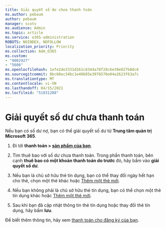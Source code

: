 ```yaml
---
title: Giải quyết số dư chưa thanh toán
ms.author: pebaum
author: pebaum
manager: scotv
ms.audience: Admin
ms.topic: article
ms.service: o365-administration
ROBOTS: NOINDEX, NOFOLLOW
localization_priority: Priority
ms.collection: Adm_O365
ms.custom:
- "9002927"
- "5606"
ms.openlocfilehash: 1efe2de3331d161c8344a78f28c6e39e027b8dc6
ms.sourcegitcommit: 8bc60ec34bc1e40685e3976576e04a2623f63a7c
ms.translationtype: MT
ms.contentlocale: vi-VN
ms.lasthandoff: 04/15/2021
ms.locfileid: "51831288"
---
```

# <a name="settle-an-outstanding-balance"></a>Giải quyết số dư chưa thanh toán

Nếu bạn có số dư nợ, bạn có thể giải quyết số dư từ **Trung tâm quản trị Microsoft 365**.

1. Đi tới **thanh toán > [sản phẩm của bạn](https://go.microsoft.com/fwlink/p/?linkid=842054)**.

2. Tìm thuê bao với số dư chưa thanh toán. Trong phần thanh toán, bên cạnh **thuê bao có một khoản thanh toán do trước** đó, hãy bấm vào **giải quyết số dư**.

3. Nếu bạn là chủ sở hữu thẻ tín dụng, bạn có thể thay đổi ngày hết hạn cho thẻ, chọn một thẻ khác hoặc [Thêm một thẻ mới](https://docs.microsoft.com/microsoft-365/commerce/billing-and-payments/manage-payment-methods?view=o365-worldwide).

4. Nếu bạn không phải là chủ sở hữu thẻ tín dụng, bạn có thể chọn một thẻ tín dụng khác hoặc [Thêm một thẻ mới](https://docs.microsoft.com/microsoft-365/commerce/billing-and-payments/manage-payment-methods?view=o365-worldwide).

5. Sau khi bạn đã cập nhật thông tin thẻ tín dụng hoặc thay đổi thẻ tín dụng, hãy bấm **lưu**.

Để biết thêm thông tin, hãy xem [thanh toán cho đăng ký của bạn](https://docs.microsoft.com/microsoft-365/commerce/billing-and-payments/pay-for-your-subscription?view=o365-worldwide).
